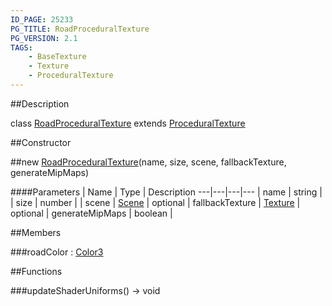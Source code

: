 ```yaml
---
ID_PAGE: 25233
PG_TITLE: RoadProceduralTexture
PG_VERSION: 2.1
TAGS:
    - BaseTexture
    - Texture
    - ProceduralTexture
---
```

##Description

class [RoadProceduralTexture](/classes/2.2-alpha/RoadProceduralTexture) extends [ProceduralTexture](/classes/2.2-alpha/ProceduralTexture)



##Constructor

##new [RoadProceduralTexture](/classes/2.2-alpha/RoadProceduralTexture)(name, size, scene, fallbackTexture, generateMipMaps)



####Parameters
 | Name | Type | Description
---|---|---|---
 | name | string | 
 | size | number | 
 | scene | [Scene](/classes/2.2-alpha/Scene) | 
optional | fallbackTexture | [Texture](/classes/2.2-alpha/Texture) | 
optional | generateMipMaps | boolean | 

##Members

###roadColor : [Color3](/classes/2.2-alpha/Color3)



##Functions

###updateShaderUniforms() &rarr; void


